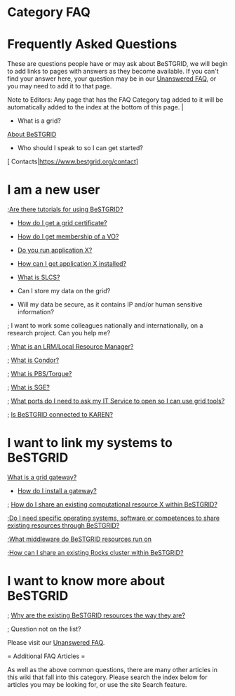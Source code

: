# Category FAQ

# Frequently Asked Questions

These are questions people have or may ask about BeSTGRID, we will begin to add links to pages with answers as they become available. If you can't find your answer here, your question may be in our [Unanswered FAQ](/wiki/spaces/BeSTGRID/pages/3818228543), or you may need to add it to that page.

Note to Editors: Any page that has the FAQ Category tag added to it will be automatically added to the index at the bottom of this page. |

- What is a grid?

[About BeSTGRID](https://www.bestgrid.org/about)

- Who should I speak to so I can get started?

[ Contacts|https://www.bestgrid.org/contact]

# I am a new user 

;[Are there tutorials for using BeSTGRID?](https://reannz.atlassian.net/wiki/pages/createpage.action?spaceKey=BeSTGRID&title=Category__Tutorial&linkCreation=true&fromPageId=3818228811)

- [How do I get a grid certificate?](/wiki/spaces/BeSTGRID/pages/3818228427)

- [How do I get membership of a VO?](/wiki/spaces/BeSTGRID/pages/3818228902)

- [Do you run application X?](https://reannz.atlassian.net/wiki/pages/createpage.action?spaceKey=BeSTGRID&title=BeSTGRID_Applications&linkCreation=true&fromPageId=3818228811)

- [How can I get application X installed?](https://reannz.atlassian.net/wiki/pages/createpage.action?spaceKey=BeSTGRID&title=BeSTGRID_Applications&linkCreation=true&fromPageId=3818228811)

- [What is SLCS?](/wiki/spaces/BeSTGRID/pages/3818228492)

- Can I store my data on the grid?

- Will my data be secure, as it contains IP and/or human sensitive information?

; I want to work some colleagues nationally and internationally, on a research project. Can you help me?

; [What is an LRM/Local Resource Manager?](https://reannz.atlassian.net/wiki/pages/createpage.action?spaceKey=BeSTGRID&title=Local_Resource_Managers_LRM&linkCreation=true&fromPageId=3818228811)

; [What is Condor?](https://reannz.atlassian.net/wiki/pages/createpage.action?spaceKey=BeSTGRID&title=Local_Resource_Managers_LRM&linkCreation=true&fromPageId=3818228811)

; [What is PBS/Torque?](https://reannz.atlassian.net/wiki/pages/createpage.action?spaceKey=BeSTGRID&title=Local_Resource_Managers_LRM&linkCreation=true&fromPageId=3818228811)

; [What is SGE?](https://reannz.atlassian.net/wiki/pages/createpage.action?spaceKey=BeSTGRID&title=Local_Resource_Managers_LRM&linkCreation=true&fromPageId=3818228811)

; [What ports do I need to ask my IT Service to open so I can use grid tools?](/wiki/spaces/BeSTGRID/pages/3818228465)

; [Is BeSTGRID connected to KAREN?](https://reannz.atlassian.net/wiki/pages/createpage.action?spaceKey=BeSTGRID&title=BeSTGRID_and_KAREN&linkCreation=true&fromPageId=3818228811)

# I want to link my systems to BeSTGRID 

[What is a grid gateway?](https://reannz.atlassian.net/wiki/pages/createpage.action?spaceKey=BeSTGRID&title=Grid_gateway&linkCreation=true&fromPageId=3818228811)

- [How do I install a gateway?](https://reannz.atlassian.net/wiki/pages/createpage.action?spaceKey=BeSTGRID&title=Setting_up_a_grid_gateway&linkCreation=true&fromPageId=3818228811)

; [How do I share an existing computational resource X within BeSTGRID?](https://reannz.atlassian.net/wiki/pages/createpage.action?spaceKey=BeSTGRID&title=Share_a_resource&linkCreation=true&fromPageId=3818228811)

;[Do I need specific operating systems, software or competences to share existing resources through BeSTGRID?](/wiki/spaces/BeSTGRID/pages/3818228935)

;[What middleware do BeSTGRID resources run on](/wiki/spaces/BeSTGRID/pages/3818228935)

;[How can I share an existing Rocks cluster within BeSTGRID?](/wiki/spaces/BeSTGRID/pages/3818228935)

# I want to know more about BeSTGRID 

; [Why are the existing BeSTGRID resources the way they are?](https://reannz.atlassian.net/wiki/pages/createpage.action?spaceKey=BeSTGRID&title=Evolution_of_BeSTGRID_Resources&linkCreation=true&fromPageId=3818228811)

; Question not on the list?

Please visit our [Unanswered FAQ](/wiki/spaces/BeSTGRID/pages/3818228543).

= Additional FAQ Articles = 

As well as the above common questions, there are many other articles in this wiki that fall into this category. Please search the index below for articles you may be looking for, or use the site Search feature.
